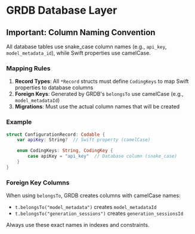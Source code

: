 # GRDB Database Layer

## Important: Column Naming Convention

All database tables use snake_case column names (e.g., `api_key`, `model_metadata_id`), while Swift properties use camelCase.

### Mapping Rules

1. **Record Types**: All `*Record` structs must define `CodingKeys` to map Swift properties to database columns
2. **Foreign Keys**: Generated by GRDB's `belongsTo` use camelCase (e.g., `model_metadataId`)
3. **Migrations**: Must use the actual column names that will be created

### Example

```swift
struct ConfigurationRecord: Codable {
    var apiKey: String?  // Swift property (camelCase)

    enum CodingKeys: String, CodingKey {
        case apiKey = "api_key"  // Database column (snake_case)
    }
}
```

### Foreign Key Columns

When using `belongsTo`, GRDB creates columns with camelCase names:
- `t.belongsTo("model_metadata")` creates `model_metadataId`
- `t.belongsTo("generation_sessions")` creates `generation_sessionsId`

Always use these exact names in indexes and constraints.
